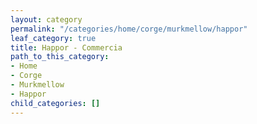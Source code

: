 ```yaml
---
layout: category
permalink: "/categories/home/corge/murkmellow/happor"
leaf_category: true
title: Happor - Commercia
path_to_this_category:
- Home
- Corge
- Murkmellow
- Happor
child_categories: []
---
```

